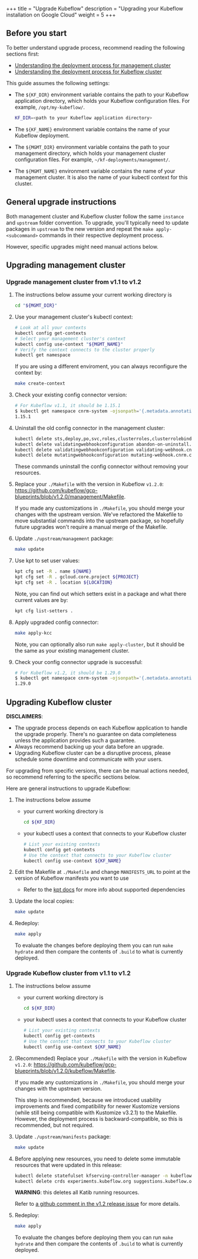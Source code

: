 +++
title = "Upgrade Kubeflow"
description = "Upgrading your Kubeflow installation on Google Cloud"
weight = 5
+++

## Before you start

To better understand upgrade process, recommend reading the following sections first:

- [Understanding the deployment process for management cluster](../management-setup#understanding-the-deployment-process)
- [Understanding the deployment process for Kubeflow cluster](../deploy-cli#understanding-the-deployment-process)


This guide assumes the following settings:

- The `${KF_DIR}` environment variable contains the path to
  your Kubeflow application directory, which holds your Kubeflow configuration
  files. For example, `/opt/my-kubeflow/`.

  ```bash
  KF_DIR=<path to your Kubeflow application directory>
  ```

- The `${KF_NAME}` environment variable contains the name of your Kubeflow deployment.

- The `${MGMT_DIR}` environment variable contains the path to
  your management directory, which holds your management cluster configuration
  files. For example, `~/kf-deployments/management/`.

- The `${MGMT_NAME}` environment variable contains the name of your management cluster. It is also the name of your kubectl context for this cluster.

## General upgrade instructions

Both management cluster and Kubeflow cluster follow the same `instance` and `upstream` folder convention. To upgrade, you'll typically need to update packages in `upstream` to the new version and repeat the `make apply-<subcommand>` commands in their respective deployment process.

However, specific upgrades might need manual actions below.

## Upgrading management cluster

### Upgrade management cluster from v1.1 to v1.2

1. The instructions below assume your current working directory is

   ```bash
   cd "${MGMT_DIR}"
   ```

1. Use your management cluster's kubectl context:

   ```bash
   # Look at all your contexts
   kubectl config get-contexts
   # Select your management cluster's context
   kubectl config use-context "${MGMT_NAME}"
   # Verify the context connects to the cluster properly
   kubectl get namespace
   ```

   If you are using a different enviroment, you can always
   reconfigure the context by:

   ```bash
   make create-context
   ```

1. Check your existing config connector version:
   ```bash
   # For Kubeflow v1.1, it should be 1.15.1
   $ kubectl get namespace cnrm-system -ojsonpath='{.metadata.annotations.cnrm\.cloud\.google\.com\/version}'
   1.15.1
   ```
1. Uninstall the old config connector in the management cluster:
   ```bash
   kubectl delete sts,deploy,po,svc,roles,clusterroles,clusterrolebindings --all-namespaces -l cnrm.cloud.google.com/system=true --wait=true
   kubectl delete validatingwebhookconfiguration abandon-on-uninstall.cnrm.cloud.google.com --ignore-not-found --wait=true
   kubectl delete validatingwebhookconfiguration validating-webhook.cnrm.cloud.google.com --ignore-not-found --wait=true
   kubectl delete mutatingwebhookconfiguration mutating-webhook.cnrm.cloud.google.com --ignore-not-found --wait=true
   ```
   These commands uninstall the config connector without removing your resources.
1. Replace your `./Makefile` with the version in Kubeflow `v1.2.0`: https://github.com/kubeflow/gcp-blueprints/blob/v1.2.0/management/Makefile.

   If you made any customizations in `./Makefile`, you should merge your changes with the upstream version. We've refactored the Makefile to move substantial commands into the upstream package, so hopefully future upgrades won't require a manual merge of the Makefile.

1. Update `./upstream/management` package:
   ```bash
   make update
   ```
1. Use kpt to set user values:
   ```bash
   kpt cfg set -R . name ${NAME}
   kpt cfg set -R . gcloud.core.project ${PROJECT}
   kpt cfg set -R . location ${LOCATION}
   ```
   Note, you can find out which setters exist in a package and what there current values are by:
   ```bash
   kpt cfg list-setters .
   ```
1. Apply upgraded config connector:
   ```bash
   make apply-kcc
   ```
   Note, you can optionally also run `make apply-cluster`, but it should be the same as your existing management cluster.
1. Check your config connector upgrade is successful:
   ```bash
   # For Kubeflow v1.2, it should be 1.29.0
   $ kubectl get namespace cnrm-system -ojsonpath='{.metadata.annotations.cnrm\.cloud\.google\.com\/version}'
   1.29.0
   ```

## Upgrading Kubeflow cluster

**DISCLAIMERS**:

- The upgrade process depends on each Kubeflow application to handle the upgrade properly. There's no guarantee on data completeness unless the application provides such a guarantee.
- Always recommend backing up your data before an upgrade.
- Upgrading Kubeflow cluster can be a disruptive process, please schedule some downtime and communicate with your users.

For upgrading from specific versions, there can be manual actions needed, so recommend referring to the specific sections below.

Here are general instructions to upgrade Kubeflow:

1.  The instructions below assume

    - your current working directory is

      ```bash
      cd ${KF_DIR}
      ```

    - your kubectl uses a context that connects to your Kubeflow cluster
      ```bash
      # List your existing contexts
      kubectl config get-contexts
      # Use the context that connects to your Kubeflow cluster
      kubectl config use-context ${KF_NAME}
      ```

1.  Edit the Makefile at `./Makefile` and change `MANIFESTS_URL` to point at the version of Kubeflow manifests you want to use

    - Refer to the [kpt docs](https://googlecontainertools.github.io/kpt/reference/pkg/) for more info about supported dependencies

1.  Update the local copies:

    ```bash
    make update
    ```

1.  Redeploy:

    ```bash
    make apply
    ```

    To evaluate the changes before deploying them you can run `make hydrate` and then compare the contents
    of `.build` to what is currently deployed.

### Upgrade Kubeflow cluster from v1.1 to v1.2

1.  The instructions below assume

    - your current working directory is

      ```bash
      cd ${KF_DIR}
      ```

    - your kubectl uses a context that connects to your Kubeflow cluster
      ```bash
      # List your existing contexts
      kubectl config get-contexts
      # Use the context that connects to your Kubeflow cluster
      kubectl config use-context ${KF_NAME}
      ```

2.  (Recommended) Replace your `./Makefile` with the version in Kubeflow `v1.2.0`: https://github.com/kubeflow/gcp-blueprints/blob/v1.2.0/kubeflow/Makefile.

    If you made any customizations in `./Makefile`, you should merge your changes with the upstream version.

    This step is recommended, because we introduced usability improvements and fixed compatibility for newer Kustomize versions (while still being compatible with Kustomize v3.2.1) to the Makefile. However, the deployment process is backward-compatible, so this is recommended, but not required.

3.  Update `./upstream/manifests` package:
    ```bash
    make update
    ```
4.  Before applying new resources, you need to delete some immutable resources that were updated in this release:

    ```bash
    kubectl delete statefulset kfserving-controller-manager -n kubeflow --wait
    kubectl delete crds experiments.kubeflow.org suggestions.kubeflow.org trials.kubeflow.org
    ```

    **WARNING**: this deletes all Katib running resources.

    Refer to [a github comment in the v1.2 release issue](https://github.com/kubeflow/kubeflow/issues/5371#issuecomment-731359384) for more details.

5.  Redeploy:

    ```bash
    make apply
    ```

    To evaluate the changes before deploying them you can run `make hydrate` and then compare the contents
    of `.build` to what is currently deployed.

